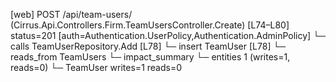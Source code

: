 [web] POST /api/team-users/  (Cirrus.Api.Controllers.Firm.TeamUsersController.Create)  [L74–L80] status=201 [auth=Authentication.UserPolicy,Authentication.AdminPolicy]
  └─ calls TeamUserRepository.Add [L78]
  └─ insert TeamUser [L78]
    └─ reads_from TeamUsers
  └─ impact_summary
    └─ entities 1 (writes=1, reads=0)
      └─ TeamUser writes=1 reads=0

